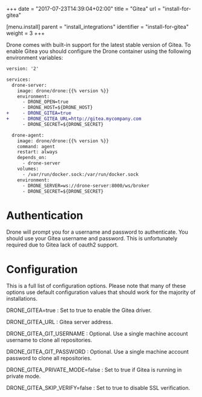 
+++
date = "2017-07-23T14:39:04+02:00"
title = "Gitea"
url = "install-for-gitea"

[menu.install]
  parent = "install_integrations"
  identifier = "install-for-gitea"
  weight = 3
+++

Drone comes with built-in support for the latest stable version of Gitea. To enable Gitea you should configure the Drone container using the following environment variables:

```diff
version: '2'

services:
  drone-server:
    image: drone/drone:{{% version %}}
    environment:
      - DRONE_OPEN=true
      - DRONE_HOST=${DRONE_HOST}
+     - DRONE_GITEA=true
+     - DRONE_GITEA_URL=http://gitea.mycompany.com
      - DRONE_SECRET=${DRONE_SECRET}

  drone-agent:
    image: drone/drone:{{% version %}}
    command: agent
    restart: always
    depends_on:
      - drone-server
    volumes:
      - /var/run/docker.sock:/var/run/docker.sock
    environment:
      - DRONE_SERVER=ws://drone-server:8000/ws/broker
      - DRONE_SECRET=${DRONE_SECRET}
```

# Authentication

Drone will prompt you for a username and password to authenticate. You should use your Gitea username and password. This is unfortunately required due to Gitea lack of oauth2 support.

# Configuration

This is a full list of configuration options. Please note that many of these options use default configuration values that should work for the majority of installations.

DRONE_GITEA=true
: Set to true to enable the Gitea driver.

DRONE_GITEA_URL
: Gitea server address.

DRONE_GITEA_GIT_USERNAME
: Optional. Use a single machine account username to clone all repositories.

DRONE_GITEA_GIT_PASSWORD
: Optional. Use a single machine account password to clone all repositories.

DRONE_GITEA_PRIVATE_MODE=false
: Set to true if Gitea is running in private mode.

DRONE_GITEA_SKIP_VERIFY=false
: Set to true to disable SSL verification.
